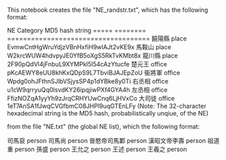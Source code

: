 This notebook creates the file "NE_randstr.txt", which has the following format:

NE    Category MD5 hash string
===== ======== ====================================
饒陽縣	place	EvmwCntHgWruYdjzVBnHxfiH9wlAJt2vKE9x
馬鞍山	place	W2krcWUW4hdvpyJE0YfB5oXgS5RkTvKMbt8x
龍川縣	place	2F90pQdVl4jFnbuL9XYMPkl5l54cAzYtucfe
楚元王	office	pKcAEWY8eUU8khKxQDpS9L7TbviBJAJEpZoU
衞將軍	office	Wpdg0ohJFthnSJlbVSjysSP4p1dYBke8y0Ti
右丞相	office	u1cW9qrryuQq0lsvdKY26ipqjiwPXf4GYA4h
左丞相	office	FfizNOZqA1yyYh9zJrqCRHYUwCnq6LjHVxCo
大司徒	office	1eT7AnSA1fJwqCVGfbmC08JHPl9uqGTEnLFy
(Note: The 32-character hexadecimal string is the MD5 hash, probabilistically unqiue, of the NE)

from the file "NE.txt" (the global NE list), which  the following format:

司馬裒	person
司馬尚	person
晉愍帝司馬鄴	person
漢昭文帝李壽	person
祖道重	person
孫盛	person
王允之	person
王述	person
王羲之	person
